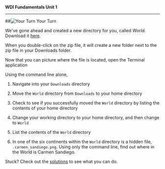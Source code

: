**WDI Fundamentals Unit 1**

---

##![Your Turn](../assets/exercise.png) Your Turn

We've gone ahead and created a new directory for you, called <em>World</em>. Download it <a href="http://generalassembly.github.io/prework/assets/activity/World.zip">here</a>.

When you double-click on the zip file, it will create a new folder next to the zip file in your Downloads folder.

Now that you can picture where the file is located, open the Terminal application

Using the command line alone,

1. Navigate into your `Downloads` directory 

2. Move the `World` directory from `Downloads` to your home directory

3. Check to see if you successfully moved the `World` directory by listing the contents of your home directory

4. Change your working directory to your home directory, and then change to `World`

5. List the contents of the `World` directory

6. In one of the six continents within the `World` directory is a hidden file, `.carmen_sandiego.png`.  Using only the command line, find out where in the World is Carmen Sandiego.


Stuck? Check out the [solutions](https://github.com/generalassembly-studio/fundamentals/blob/issue4/exercise-solutions.md) to see what you can do.
